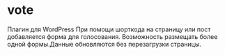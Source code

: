 # vote
Плагин для WordPress
При помощи шорткода на страницу или пост добавляется форма для голосования. Возможность размещать 
более одной формы.Данные обновляются без перезагрузки страницы.
